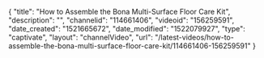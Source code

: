{
    "title": "How to Assemble the Bona Multi-Surface Floor Care Kit",
    "description": "",
    "channelid": "114661406",
    "videoid": "156259591",
    "date_created": "1521665672",
    "date_modified": "1522079927",
    "type": "captivate",
    "layout": "channelVideo",
    "url": "\/latest-videos\/how-to-assemble-the-bona-multi-surface-floor-care-kit\/114661406-156259591"
}